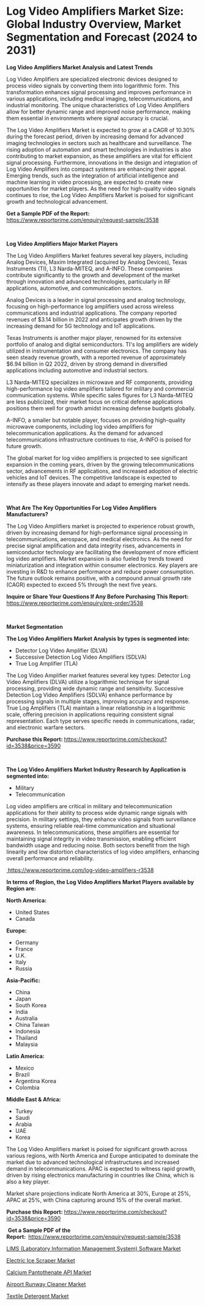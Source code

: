 <p><h1>Log Video Amplifiers Market Size: Global Industry Overview, Market Segmentation and Forecast (2024 to 2031)</h1></p><p><strong>Log Video Amplifiers Market Analysis and Latest Trends</strong></p>
<p><p>Log Video Amplifiers are specialized electronic devices designed to process video signals by converting them into logarithmic form. This transformation enhances signal processing and improves performance in various applications, including medical imaging, telecommunications, and industrial monitoring. The unique characteristics of Log Video Amplifiers allow for better dynamic range and improved noise performance, making them essential in environments where signal accuracy is crucial.</p><p>The Log Video Amplifiers Market is expected to grow at a CAGR of 10.30% during the forecast period, driven by increasing demand for advanced imaging technologies in sectors such as healthcare and surveillance. The rising adoption of automation and smart technologies in industries is also contributing to market expansion, as these amplifiers are vital for efficient signal processing. Furthermore, innovations in the design and integration of Log Video Amplifiers into compact systems are enhancing their appeal. Emerging trends, such as the integration of artificial intelligence and machine learning in video processing, are expected to create new opportunities for market players. As the need for high-quality video signals continues to rise, the Log Video Amplifiers Market is poised for significant growth and technological advancement.</p></p>
<p><strong>Get a Sample PDF of the Report:&nbsp;</strong> <a href="https://www.reportprime.com/enquiry/request-sample/3538?utm_campaign=1834&utm_medium=2&utm_source=Github&utm_content=ia&utm_term=27112024&utm_id=log-video-amplifiers">https://www.reportprime.com/enquiry/request-sample/3538</a></p>
<p>&nbsp;</p>
<p><strong>Log Video Amplifiers Major Market Players</strong></p>
<p><p>The Log Video Amplifiers Market features several key players, including Analog Devices, Maxim Integrated (acquired by Analog Devices), Texas Instruments (TI), L3 Narda-MITEQ, and A-INFO. These companies contribute significantly to the growth and development of the market through innovation and advanced technologies, particularly in RF applications, automotive, and communication sectors.</p><p>Analog Devices is a leader in signal processing and analog technology, focusing on high-performance log amplifiers used across wireless communications and industrial applications. The company reported revenues of $3.14 billion in 2022 and anticipates growth driven by the increasing demand for 5G technology and IoT applications.</p><p>Texas Instruments is another major player, renowned for its extensive portfolio of analog and digital semiconductors. TI's log amplifiers are widely utilized in instrumentation and consumer electronics. The company has seen steady revenue growth, with a reported revenue of approximately $6.94 billion in Q2 2022, driven by strong demand in diversified applications including automotive and industrial sectors.</p><p>L3 Narda-MITEQ specializes in microwave and RF components, providing high-performance log video amplifiers tailored for military and commercial communication systems. While specific sales figures for L3 Narda-MITEQ are less publicized, their market focus on critical defense applications positions them well for growth amidst increasing defense budgets globally.</p><p>A-INFO, a smaller but notable player, focuses on providing high-quality microwave components, including log video amplifiers for telecommunication applications. As the demand for advanced telecommunications infrastructure continues to rise, A-INFO is poised for future growth.</p><p>The global market for log video amplifiers is projected to see significant expansion in the coming years, driven by the growing telecommunications sector, advancements in RF applications, and increased adoption of electric vehicles and IoT devices. The competitive landscape is expected to intensify as these players innovate and adapt to emerging market needs.</p></p>
<p>&nbsp;</p>
<p><strong>What Are The Key Opportunities For Log Video Amplifiers Manufacturers?</strong></p>
<p><p>The Log Video Amplifiers market is projected to experience robust growth, driven by increasing demand for high-performance signal processing in telecommunications, aerospace, and medical electronics. As the need for precise signal amplification and data integrity rises, advancements in semiconductor technology are facilitating the development of more efficient log video amplifiers. Market expansion is also fueled by trends toward miniaturization and integration within consumer electronics. Key players are investing in R&D to enhance performance and reduce power consumption. The future outlook remains positive, with a compound annual growth rate (CAGR) expected to exceed 5% through the next five years.</p></p>
<p><strong>Inquire or Share Your Questions If Any Before Purchasing This Report:</strong> <a href="https://www.reportprime.com/enquiry/pre-order/3538?utm_campaign=1834&utm_medium=2&utm_source=Github&utm_content=ia&utm_term=27112024&utm_id=log-video-amplifiers">https://www.reportprime.com/enquiry/pre-order/3538</a></p>
<p>&nbsp;</p>
<p><strong>Market Segmentation</strong></p>
<p><strong>The Log Video Amplifiers Market Analysis by types is segmented into:</strong></p>
<p><ul><li>Detector Log Video Amplifier (DLVA)</li><li>Successive Detection Log Video Amplifiers (SDLVA)</li><li>True Log Amplifier (TLA)</li></ul></p>
<p><p>The Log Video Amplifier market features several key types: Detector Log Video Amplifiers (DLVA) utilize a logarithmic technique for signal processing, providing wide dynamic range and sensitivity. Successive Detection Log Video Amplifiers (SDLVA) enhance performance by processing signals in multiple stages, improving accuracy and response. True Log Amplifiers (TLA) maintain a linear relationship in a logarithmic scale, offering precision in applications requiring consistent signal representation. Each type serves specific needs in communications, radar, and electronic warfare sectors.</p></p>
<p><strong>Purchase this Report:&nbsp;</strong><a href="https://www.reportprime.com/checkout?id=3538&price=3590&utm_campaign=1834&utm_medium=2&utm_source=Github&utm_content=ia&utm_term=27112024&utm_id=log-video-amplifiers">https://www.reportprime.com/checkout?id=3538&price=3590</a></p>
<p>&nbsp;</p>
<p><strong>The Log Video Amplifiers Market Industry Research by Application is segmented into:</strong></p>
<p><ul><li>Military</li><li>Telecommunication</li></ul></p>
<p><p>Log video amplifiers are critical in military and telecommunication applications for their ability to process wide dynamic range signals with precision. In military settings, they enhance video signals from surveillance systems, ensuring reliable real-time communication and situational awareness. In telecommunications, these amplifiers are essential for maintaining signal integrity in video transmission, enabling efficient bandwidth usage and reducing noise. Both sectors benefit from the high linearity and low distortion characteristics of log video amplifiers, enhancing overall performance and reliability.</p></p>
<p><a href="https://www.reportprime.com/log-video-amplifiers-r3538?utm_campaign=1834&utm_medium=2&utm_source=Github&utm_content=ia&utm_term=27112024&utm_id=log-video-amplifiers">&nbsp;https://www.reportprime.com/log-video-amplifiers-r3538</a></p>
<p><strong>In terms of Region, the Log Video Amplifiers Market Players available by Region are:</strong></p>
<p>
    <p> <strong> North America: </strong>
        <ul>
            <li>United States</li>
            <li>Canada</li>
        </ul>
        </p> 
    <p> <strong> Europe: </strong>
        <ul>
            <li>Germany</li>
            <li>France</li>
            <li>U.K.</li>
            <li>Italy</li>
            <li>Russia</li>
        </ul>
        </p> 
    <p> <strong> Asia-Pacific: </strong>
        <ul>
            <li>China</li>
            <li>Japan</li>
            <li>South Korea</li>
            <li>India</li>
            <li>Australia</li>
            <li>China Taiwan</li>
            <li>Indonesia</li>
            <li>Thailand</li>
            <li>Malaysia</li>
        </ul>
        </p> 
    <p> <strong> Latin America: </strong>
        <ul>
            <li>Mexico</li>
            <li>Brazil</li>
            <li>Argentina Korea</li>
            <li>Colombia</li>
        </ul>
        </p> 
    <p> <strong> Middle East & Africa: </strong>
        <ul>
            <li>Turkey</li>
            <li>Saudi</li>
            <li>Arabia</li>
            <li>UAE</li>
            <li>Korea</li>
        </ul>
    </p>
    </p>
<p><p>The Log Video Amplifiers market is poised for significant growth across various regions, with North America and Europe anticipated to dominate the market due to advanced technological infrastructures and increased demand in telecommunications. APAC is expected to witness rapid growth, driven by rising electronics manufacturing in countries like China, which is also a key player. </p><p>Market share projections indicate North America at 30%, Europe at 25%, APAC at 25%, with China capturing around 15% of the overall market.</p></p>
<p><strong>Purchase this Report: </strong><a href="https://www.reportprime.com/checkout?id=3538&price=3590&utm_campaign=1834&utm_medium=2&utm_source=Github&utm_content=ia&utm_term=27112024&utm_id=log-video-amplifiers">https://www.reportprime.com/checkout?id=3538&price=3590</a></p>
<p>&nbsp;<strong>Get a Sample PDF of the Report:&nbsp;&nbsp;</strong><a href="https://www.reportprime.com/enquiry/request-sample/3538?utm_campaign=1834&utm_medium=2&utm_source=Github&utm_content=ia&utm_term=27112024&utm_id=log-video-amplifiers">https://www.reportprime.com/enquiry/request-sample/3538</a></p>
<p><strong></strong></p>
<p><p><a href="https://issuu.com/reportprime-2/docs/lims-laboratory-information-managem_3737034b9e5498?utm_campaign=1834&utm_medium=2&utm_source=Github&utm_content=ia&utm_term=27112024&utm_id=log-video-amplifiers">LIMS (Laboratory Information Management System) Software Market</a></p><p><a href="https://www.linkedin.com/pulse/electric-ice-scraper-market-velocity-68-cagr-trajectory-appte?utm_campaign=1834&utm_medium=2&utm_source=Github&utm_content=ia&utm_term=27112024&utm_id=log-video-amplifiers">Electric Ice Scraper Market</a></p><p><a href="https://issuu.com/reportprime-2/docs/calcium-pantothenate-api-market-siz_3f04507f421857?utm_campaign=1834&utm_medium=2&utm_source=Github&utm_content=ia&utm_term=27112024&utm_id=log-video-amplifiers">Calcium Pantothenate API Market</a></p><p><a href="https://www.linkedin.com/pulse/airport-runway-cleaner-market-ecosystem-competitive-landscape-qnwye?utm_campaign=1834&utm_medium=2&utm_source=Github&utm_content=ia&utm_term=27112024&utm_id=log-video-amplifiers">Airport Runway Cleaner Market</a></p><p><a href="https://www.linkedin.com/pulse/textile-detergent-market-forecast-global-trends-analysis-from-iwupc?utm_campaign=1834&utm_medium=2&utm_source=Github&utm_content=ia&utm_term=27112024&utm_id=log-video-amplifiers">Textile Detergent Market</a></p></p>